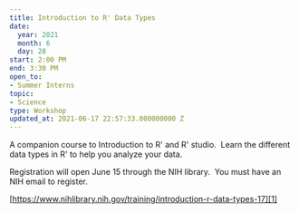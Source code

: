 ```yaml
---
title: Introduction to R' Data Types
date:
  year: 2021
  month: 6
  day: 28
start: 2:00 PM
end: 3:30 PM
open_to:
- Summer Interns
topic:
- Science
type: Workshop
updated_at: 2021-06-17 22:57:33.000000000 Z
---
```

A companion course to Introduction to R\' and R\' studio.  Learn the
different data types in R\' to help you analyze your data.

Registration will open June 15 through the NIH library.  You must have
an NIH email to register.

[https://www.nihlibrary.nih.gov/training/introduction-r-data-types-17][1]



[1]: https://www.nihlibrary.nih.gov/training/introduction-r-data-types-17
